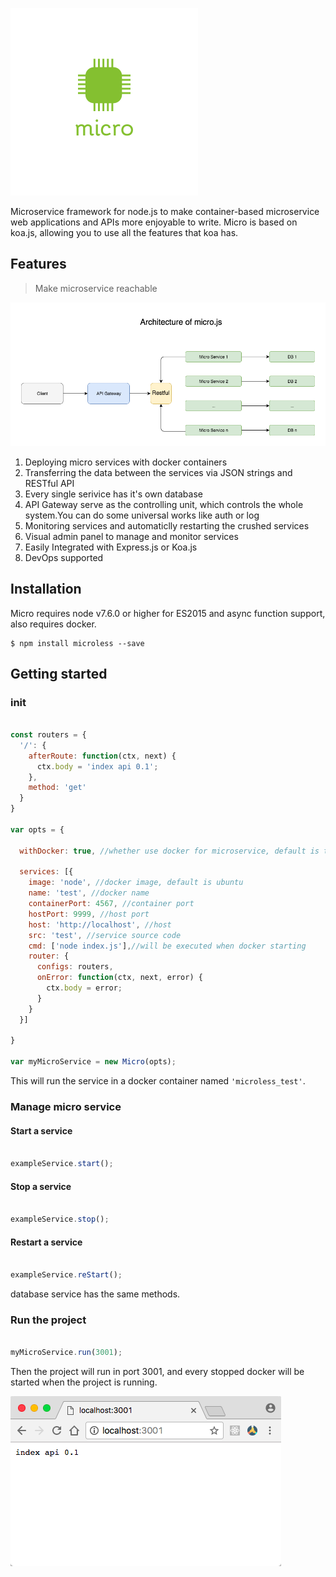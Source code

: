 ![arch](https://github.com/Authing/micro.js/blob/master/assets/logo.png?raw=true)

Microservice framework for node.js to make container-based microservice web applications and APIs more enjoyable to write. Micro is based on koa.js, allowing you to use all the features that koa has.

## Features

> Make microservice reachable 

![arch](https://github.com/Authing/micro.js/blob/master/assets/Architecture.png?raw=true)

1. Deploying micro services with docker containers
2. Transferring the data between the services via JSON strings and RESTful API
3. Every single serivice has it's own database
4. API Gateway serve as the controlling unit, which controls the whole system.You can do some universal works like auth or log
5. Monitoring services and automaticlly restarting the crushed services
6. Visual admin panel to manage and monitor services
7. Easily Integrated with Express.js or Koa.js
8. DevOps supported

## Installation

Micro requires node v7.6.0 or higher for ES2015 and async function support, also requires docker.

```
$ npm install microless --save
```

## Getting started

### init

``` javascript

const routers = {
  '/': {
    afterRoute: function(ctx, next) {
      ctx.body = 'index api 0.1';
    },
    method: 'get'
  }
}

var opts = {

  withDocker: true, //whether use docker for microservice, default is true

  services: [{
    image: 'node', //docker image, default is ubuntu
    name: 'test', //docker name
    containerPort: 4567, //container port
    hostPort: 9999, //host port
    host: 'http://localhost', //host
    src: 'test', //service source code
    cmd: ['node index.js'],//will be executed when docker starting
    router: {
      configs: routers,
      onError: function(ctx, next, error) {
        ctx.body = error;
      }
    }
  }]

}

var myMicroService = new Micro(opts);

```

This will run the service in a docker container named ```'microless_test'```.


### Manage micro service

#### Start a service

``` javascript

exampleService.start();

```

#### Stop a service

``` javascript

exampleService.stop();

```

#### Restart a service

``` javascript

exampleService.reStart();

```

database service has the same methods.

### Run the project

``` javascript

myMicroService.run(3001);

```

Then the project will run in port 3001, and every stopped docker will be started when the project is running.

![run](https://github.com/Authing/micro.js/blob/master/assets/run.png?raw=true)
